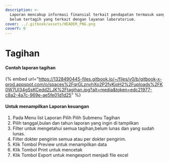```yaml
---
description: >-
  Laporan mencakup informasi finansial terkait pendapatan termasuk uang yang
  belum tertagih yang terkait dengan layanan laboratorium.
cover: ../.gitbook/assets/HEADER_PNG.png
coverY: 0
---
```


# Tagihan

#### Contoh laporan tagihan

{% embed url="https://1328490445-files.gitbook.io/~/files/v0/b/gitbook-x-prod.appspot.com/o/spaces%2FqrGLznvhXo2P2fyKjoH2%2Fuploads%2FK0W7UI34gSsKCedd2LJK%2Ftagihan.jpg?alt=media&token=edc21977-c8a2-4a7c-969e-ae5fe01d1d25" %}

#### Untuk menampilkan Laporan keuangan&#x20;

1. Pada Menu list Laporan Pilih Pilih Submenu Tagihan
2. Pilih tanggal,bulan dan tahun laporan yang ingin di tampilkan
3. Filter untuk mengetahui semua tagihan,belum lunas dan yang sudah lunas.
4. Filter dokter pengirim semua atau per dokter pengirim.
5. Klik Tombol Preview untuk menampilkan data
6. Klik Tombol Print untuk mencetak&#x20;
7. Klik Tombol Export untuk mengexport menjadi file excel
